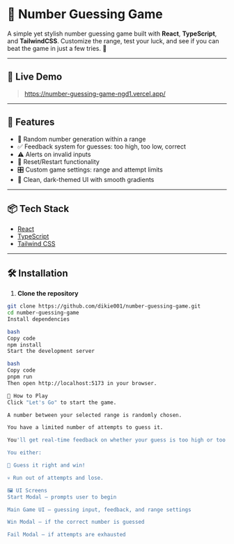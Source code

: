 # 🔢 Number Guessing Game

A simple yet stylish number guessing game built with **React**, **TypeScript**, and **TailwindCSS**. Customize the range, test your luck, and see if you can beat the game in just a few tries. 🎯

---

## 🚀 Live Demo

>https://number-guessing-game-ngd1.vercel.app/

---

## 🧩 Features

- 🎲 Random number generation within a range
- ✅ Feedback system for guesses: too high, too low, correct
- ⚠️ Alerts on invalid inputs
- 🔁 Reset/Restart functionality
- 🎛 Custom game settings: range and attempt limits
- 🎨 Clean, dark-themed UI with smooth gradients

---

## 📦 Tech Stack

- [React](https://reactjs.org/)
- [TypeScript](https://www.typescriptlang.org/)
- [Tailwind CSS](https://tailwindcss.com/)

---

## 🛠 Installation

1. **Clone the repository**

```bash
git clone https://github.com/dikie001/number-guessing-game.git
cd number-guessing-game
Install dependencies

bash
Copy code
npm install
Start the development server

bash
Copy code
pnpm run
Then open http://localhost:5173 in your browser.

🧠 How to Play
Click "Let's Go" to start the game.

A number between your selected range is randomly chosen.

You have a limited number of attempts to guess it.

You'll get real-time feedback on whether your guess is too high or too low.

You either:

🎉 Guess it right and win!

💀 Run out of attempts and lose.

🖼 UI Screens
Start Modal — prompts user to begin

Main Game UI — guessing input, feedback, and range settings

Win Modal — if the correct number is guessed

Fail Modal — if attempts are exhausted